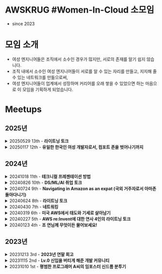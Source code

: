 # AWSKRUG #Women-In-Cloud 소모임

- since 2023


# 모임 소개

- 여성 엔지니어들은 조직에서 소수인 경우가 많지만, 서로의 존재를 알기 쉽지 않습니다.
- 조직 내에서 소수인 여성 엔지니어들이 서로를 알 수 있는 자리를 만들고, 지지해 줄 수 있는 네트워크를 만듦으로써,
- 여성 엔지니어들이 업계에서 성장하며 커리어를 오래 쌓을 수 있었으면 하는 마음으로 이 모임을 기획하게 되었습니다. 


# Meetups
## 2025년

<details>
  <summary>20250529 13th - <b>라이트닝 토크 </b></summary>

  - **주최**
    - [AWSKRUG Women In Cloud - 열 세 번째 모임](https://www.meetup.com/awskrug/events/307782571/)
    - 일시 : 2025년 05월 29일 목요일 19:30 ~ 21:00
    - 장소 : 서울 강남구 테헤란로 231 센터필드 18F 100,101호
  - **주제**
    - Main Session
      - MCP 이해와 활용: 개발 생산성을 높이는 새로운 방법 - [`손수연`]()
      - ALB를 활용한 하이브리드 클라우드 자동 장애 전환 구조 설계 경험 - [`장수정`]()
      - MSA를 도입하면서 느꼈던 경험 - [`남혜민`](https://www.linkedin.com/in/heyden-nam/)
    - Networking
</details>
<details>
  <summary>20250117 12th - <b>유일한 한국인 여성 개발자로서, 컴포트 존을 벗어나기까지 </b></summary>

  - **주최**
    - [AWSKRUG Women In Cloud - 열 두 번째 모임](https://www.meetup.com/awskrug/events/305434782/)
    - 일시 : 2025년 01월 17일 금요일 19:30 ~ 21:00
    - 장소 : 무신사캠퍼스 (서울 성동구 아차산로 11길 무신사캠퍼스 N1 2층 201호)
  - **주제**
    - Main Session
      - 유일한 한국인 여성 개발자로서, 컴포트 존을 벗어나기까지 - [`김나헌`](https://www.linkedin.com/in/na-heon-kim-03bb1511b/)
    - Networking
</details>


## 2024년
<details>
  <summary>20241018 11th - <b>테크니컬 프레젠테이션 방법 </b></summary>

  - **주최**
    - [AWSKRUG Women In Cloud - Tech Voice for Women](https://www.meetup.com/awskrug/events/302919717/)
    - 일시 : 2024년 10월 18일 금요일 19:00 ~ 21:00
    - 장소 : 서울 성동구 아차산로 11길 무신사캠퍼스 N1 2층 201호
  - **주제**
    - Main Session
      - 테크니컬 프레젠테이션 방법 - [`Jisun (Audrey) Kim`](https://www.linkedin.com/in/audreykimjisun/)
        - Mastering Technical Presentations: Unlocking the Power of Communication
        - 기술 발표에서 핵심적으로 생각해야 하는 것들, 발표를 도와주는 도구 등을 공유합니다.
    - Practice
      - 강연 이후 실습지를 활용하여, 자신만의 노하우를 기술 발표로 구체화할 예정입니다.
</details>
<details>
  <summary>20240826 10th - <b>DS/ML/AI 취업 토크 </b></summary>

  - **주최**
    - [AWSKRUG Women In Cloud - 10번째 모임](https://www.meetup.com/awskrug/events/302920041/)
    - 일시 : 2024년 8월 26일 월요일 19:00 ~ 21:00
    - 장소 : 서울시 성동구 연무장길 83 (무신사 캠퍼스 E1) 4층 라운지
  - **주제**
    - Main Session
      - DS/ML/AI 취업 토크 - [`양파`](https://www.facebook.com/seattleyangpa)
        - (미국 시장 중심으로) AL/ML/DS 직종에 대한 이해, 잡마켓, 인터뷰 방식과 실제 하는 업무에 대해 공유해주실 예정입니다
        - AL/ML/DS 직종에 관심있는 예비 혹은 타직군 엔지니어, 미국 시장에 관심이 있는 AL/ML/DS 업계 엔지니어 분들의 많은 참여 부탁드립니다
    - Networking
</details>
<details>
  <summary>20240724 9th - <b> Navigating in Amazon as an expat (국외 거주자로서 아마존 돌아다니기) </b></summary>

  - **주최**
    - [AWSKRUG Women In Cloud - 9번째 모임](https://www.meetup.com/awskrug/events/302207817/)
    - 일시 : 2024년 7월 24일 수요일 19:00 ~ 21:00
    - 장소 : 서울 강남구 테헤란로 231 센터필드 EAST 18 301, 400
  - **주제**
    - Main Session
      - Navigating in Amazon as an expat (국외 거주자로서 아마존 돌아다니기) - [`Ivy Lin`](https://www.linkedin.com/in/ivy-lin-a4013ab1/)
        - 미래에 다양한 국가에서 일하는 데 관심이 있으신가요? 삶의 대부분을 미국, 캐나다, 한국 등에서 국외 거주자로서 살아온 Ivy가 어떻게 Amazon, AWS에 개발자로 일하게 되었는지, Amazon, AWS 개발자의 삶은 어떤지, 미래에 AWS에 개발자로 조인하고 싶은 분들에게 말하고 싶은 것들을 공유합니다.
    - Networking
</details>
<details>
  <summary>20240624 8th - <b>라이트닝 토크 </b></summary>

  - **주최**
    - [AWSKRUG Women In Cloud - 8번째 모임](https://www.meetup.com/awskrug/events/301552464/)
    - 일시 : 2024년 6월 24일 월요일 19:30 ~ 21:30
    - 장소 : 서울 성동구 아차산로 13길 11 무신사 N1 캠퍼스 2층 라운지
  - **주제**
    - Main Session
      - 우리 팀이 람다 선택을 후회하는 이유 - [`홍은비`]() | 소프트베리
        - 람다의 라이프 사이클과 실제 운영 단계에서 겪었던 DB Connection Pool 이슈를 다룹니다. 람다 사용이 유리한 경우와 그렇지 않은 경우도 같이 이야기해봅니다.
      - 직업으로서의 (직장인) 개발자 - [`고수희`]() | 휴먼스케이프
        - 여러분은 직장인으로서 개발자의 삶을 채워가고 있나요? 아니면 개발자로서 직장인의 삶을 채워가고 있나요? 어떻게 하면 균형있는 (직장인) 개발자의 삶을 채워갈 수 있는지에 대해 이야기를 나눠봅니다.
    - Networking
</details>
<details>
  <summary>20240430 7th - <b> 네트워킹 </b></summary>

  - **주최**
    - [AWSKRUG Women In Cloud - 7번째 모임](https://www.meetup.com/awskrug/events/300448152/)
    - 일시 : 2024년 4월 30일 화요일 19:00 ~ 21:00
    - 장소 : 서울 강남구 테헤란로 231 센터필드 EAST 18.400&401
  - **주제**
    - Networking

</details>
<details>
  <summary>20240319 6th - <b> 미국 AWS에서 태도와 기세로 살아남기 </b></summary>

  - **주최**
    - [AWSKRUG Women In Cloud - 6번째 모임](https://www.meetup.com/awskrug/events/299565868/)
    - 일시 : 2024년 3월 19일 화요일 19:00 ~ 21:00
    - 장소 : 서울 강남구 테헤란로 231 센터필드 EAST 18.400&401
  - **주제**
    - Main Session
      - 미국 AWS에서 태도와 기세로 살아남기 [`염지원`](https://www.linkedin.com/in/yeomjiwon/) | AWS
        - IT 회사로 간 물멘탈 문과 여자 9년차, 천재 엔지니어가 되기를 절실히 꿈꿨지만 그럴 수 없다는 것을 깨달았습니다. 하지만, 매번 업무에 최선을 다했다 자부할 수 있습니다. 기술 천재가 아니더라도 태도와 기세를 무기로 미국 AWS에서 일하는 이야기를 전합니다.
    - Networking

</details>
<details>
  <summary>20240227 5th - <b> AWS re:Invent에 대한 연사 4인의 라이트닝 토크 </b></summary>

  - **주최**
    - [AWSKRUG Women In Cloud - 5번째 모임](https://www.meetup.com/awskrug/events/299097511/)
    - 일시 : 2024년 2월 27일 화요일 19:00 ~ 21:00
    - 장소 : 서울 강남구 테헤란로 231 센터필드 EAST 18.100&101
  - **주제**
    - Main Session
      - Welcome to fabulous my AWS re:Invent 2023 reflection [`허세린`]() | 한진정보통신
        - 2023 re:Invent 참가 후기 및 다음 re:Invent 참가 팁 공유
      - 한 번만 더 가게 해주세요, re:Invent [`박새미`]() | 데브시스터즈
        - 내 동료가 re:Invent에 간다면 꼭 말해주고 싶은 것들
      - Remember re:Invent [`이경선`]() | 메가존클라우드
      - re:Invent 참가 지원 프로그램 합격자의 지원 프로그램 신청 팁 [`안다혜`]() | AWSKRUG Women In Cloud
    - Networking

</details>
<details>
  <summary>20240123 4th - <b>조 연님께 무엇이든 물어보세요! </b></summary>

  - **주최**
    - [AWSKRUG Women In Cloud - 4번째 모임](https://www.meetup.com/awskrug/events/298117173/)
    - 일시 : 2024년 1월 23일 화요일 19:00 ~ 21:30 ~
    - 장소 : 서울 강남구 테헤란로 231 센터필드 EAST 18.301
  - **주제**
    - Main Session
      - 조 연님께 무엇이든 물어보세요! 그란데클립 CTO, 조 연님
    - Networking

</details>

## 2023년
<details>
  <summary>20231213 3rd - <b>2023년 연말 회고 </b></summary>

  - **주최**
    - [AWSKRUG Women In Cloud - 2023년 회고 모임](https://www.meetup.com/awskrug/events/297717048/)
    - 일시 : 2023년 12월 13일 수요일 19:00 ~
    - 장소 : 서울 강남구 선릉로 818 6층 wework 디자이너 클럽, 컨퍼런스룸 4B
  - **주제**
    - Main Session
      - 각자 2023년 연말 회고 공유
    - Networking

</details>
<details>
  <summary>20231115 2nd - <b>Lv.0 신입을 버티게 해준 개발 커뮤니티 </b></summary>

  - **주최**
    - [AWSKRUG Women In Cloud 2nd meet up](https://www.meetup.com/awskrug/events/297088497/)
    - 일시 : 2023년 11월 15일 수요일 19:00 ~
    - 장소 : 서울 강남구 테헤란로 231 센터필드 EAST 18층 18.301
  - **주제**
    - Main Session
      - Lv.0 신입을 버티게 해준 개발 커뮤니티 by [`안다혜`]() | 무신사
    - Networking

</details>
<details>
  <summary>20231010 1st - <b>평범한 프로그래머 A씨의 임포스터 신드롬 분투기 </b></summary>

  - **주최**
    - [AWSKRUG Women In Cloud 1st meet up](https://www.meetup.com/awskrug/events/296354730/)
    - 일시 : 2023.10.10 화요일 오후 7시
    - 장소 : 서울 강남구 테헤란로 231 센터필드 EAST 18층 18.301
  - **주제**
    - Main Session
      - 평범한 프로그래머 A씨의 임포스터 신드롬 분투기 by [`박새미`]() | 데브시스터즈
    - Networking

</details>
